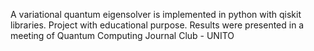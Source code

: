 A variational quantum eigensolver is implemented in python with qiskit libraries. Project with educational purpose. Results were presented in a meeting of Quantum Computing Journal Club - UNITO
